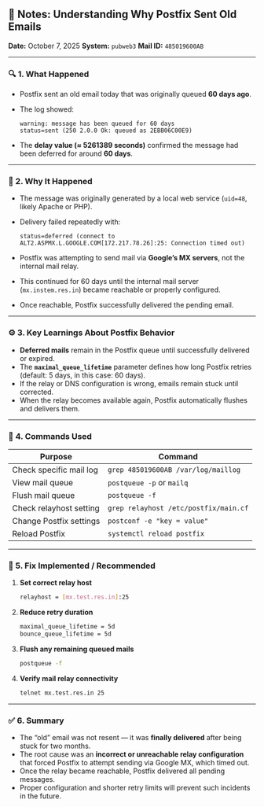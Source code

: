 ## 🧾 **Notes: Understanding Why Postfix Sent Old Emails**

**Date:** October 7, 2025
**System:** `pubweb3`
**Mail ID:** `485019600AB`

---

### 🔍 1. What Happened

* Postfix sent an old email today that was originally queued **60 days ago**.
* The log showed:

  ```
  warning: message has been queued for 60 days
  status=sent (250 2.0.0 Ok: queued as 2EBB06C00E9)
  ```
* The **delay value (≈ 5261389 seconds)** confirmed the message had been deferred for around **60 days**.

---

### 🧠 2. Why It Happened

* The message was originally generated by a local web service (`uid=48`, likely Apache or PHP).
* Delivery failed repeatedly with:

  ```
  status=deferred (connect to ALT2.ASPMX.L.GOOGLE.COM[172.217.78.26]:25: Connection timed out)
  ```
* Postfix was attempting to send mail via **Google’s MX servers**, not the internal mail relay.
* This continued for 60 days until the internal mail server (`mx.instem.res.in`) became reachable or properly configured.
* Once reachable, Postfix successfully delivered the pending email.

---

### ⚙️ 3. Key Learnings About Postfix Behavior

* **Deferred mails** remain in the Postfix queue until successfully delivered or expired.
* The **`maximal_queue_lifetime`** parameter defines how long Postfix retries (default: 5 days, in this case: 60 days).
* If the relay or DNS configuration is wrong, emails remain stuck until corrected.
* When the relay becomes available again, Postfix automatically flushes and delivers them.

---

### 🧰 4. Commands Used

| Purpose                 | Command                               |
| ----------------------- | ------------------------------------- |
| Check specific mail log | `grep 485019600AB /var/log/maillog`   |
| View mail queue         | `postqueue -p` or `mailq`             |
| Flush mail queue        | `postqueue -f`                        |
| Check relayhost setting | `grep relayhost /etc/postfix/main.cf` |
| Change Postfix settings | `postconf -e "key = value"`           |
| Reload Postfix          | `systemctl reload postfix`            |

---

### 🧱 5. Fix Implemented / Recommended

1. **Set correct relay host**

   ```bash
   relayhost = [mx.test.res.in]:25
   ```
2. **Reduce retry duration**

   ```bash
   maximal_queue_lifetime = 5d
   bounce_queue_lifetime = 5d
   ```
3. **Flush any remaining queued mails**

   ```bash
   postqueue -f
   ```
4. **Verify mail relay connectivity**

   ```bash
   telnet mx.test.res.in 25
   ```

---

### ✅ 6. Summary

* The “old” email was not resent — it was **finally delivered** after being stuck for two months.
* The root cause was an **incorrect or unreachable relay configuration** that forced Postfix to attempt sending via Google MX, which timed out.
* Once the relay became reachable, Postfix delivered all pending messages.
* Proper configuration and shorter retry limits will prevent such incidents in the future.
